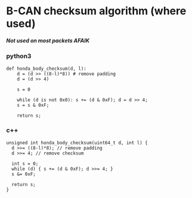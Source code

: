 # B-CAN checksum algorithm (where used)
##### Not used on most packets AFAIK

### python3

```
def honda_body_checksum(d, l):
    d = (d >> ((8-l)*8)) # remove padding
    d = (d >> 4)

    s = 0

    while (d is not 0x0): s += (d & 0xF); d = d >> 4;
    s = s & 0xF;

    return s;
```
### c++
```
unsigned int honda_body_checksum(uint64_t d, int l) {
  d >>= ((8-l)*8); // remove padding
  d >>= 4; // remove checksum

  int s = 0;
  while (d) { s += (d & 0xF); d >>= 4; }
  s &= 0xF;

  return s;
}
```
